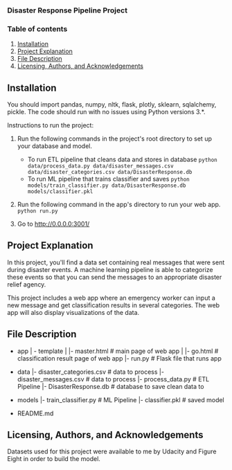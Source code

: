 ### Disaster Response Pipeline Project

### Table of contents 
1. [Installation](#installation)
2. [Project Explanation](#explanation)
3. [File Description](#files)
4. [Licensing, Authors, and Acknowledgements](#licensing)

## Installation <a name="installation"></a>

You should import pandas, numpy, nltk, flask, plotly, sklearn, sqlalchemy, pickle. The code should run with no issues using Python versions 3.*.

Instructions to run the project:

1. Run the following commands in the project's root directory to set up your database and model.

    - To run ETL pipeline that cleans data and stores in database
        `python data/process_data.py data/disaster_messages.csv data/disaster_categories.csv data/DisasterResponse.db`
    - To run ML pipeline that trains classifier and saves
        `python models/train_classifier.py data/DisasterResponse.db models/classifier.pkl`

2. Run the following command in the app's directory to run your web app.
    `python run.py`

3. Go to http://0.0.0.0:3001/

## Project Explanation <a name="explanation"></a>

In this project, you'll find a data set containing real messages that were sent during disaster events. A machine learning pipeline is able to categorize these events so that you can send the messages to an appropriate disaster relief agency.

This project includes a web app where an emergency worker can input a new message and get classification results in several categories. The web app will also display visualizations of the data.

## File Description <a name="files"></a>

- app
| - template
| |- master.html  # main page of web app
| |- go.html  # classification result page of web app
|- run.py  # Flask file that runs app

- data
|- disaster_categories.csv  # data to process 
|- disaster_messages.csv  # data to process
|- process_data.py # ETL Pipeline
|- DisasterResponse.db   # database to save clean data to

- models
|- train_classifier.py # ML Pipeline
|- classifier.pkl  # saved model 

- README.md

## Licensing, Authors, and Acknowledgements <a name="licensing"></a>

Datasets used for this project were available to me by Udacity and Figure Eight in order to build the model.
